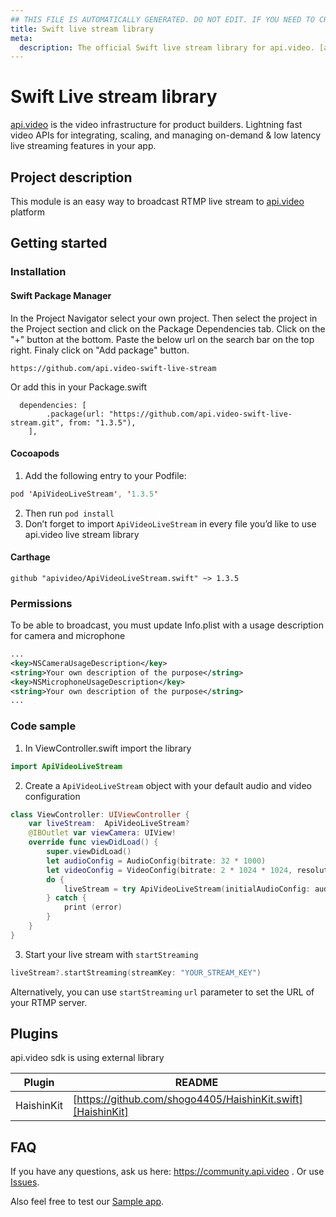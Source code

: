 ```yaml
---
## THIS FILE IS AUTOMATICALLY GENERATED. DO NOT EDIT. IF YOU NEED TO CHANGE THIS FILE,  CREATE A PR IN THE SOURCE REPOSITORY.
title: Swift live stream library
meta: 
  description: The official Swift live stream library for api.video. [api.video](https://api.video/) is the video infrastructure for product builders. Lightning fast video APIs for integrating, scaling, and managing on-demand & low latency live streaming features in your app.
---
```


# Swift Live stream library

[api.video](https://api.video/) is the video infrastructure for product builders. Lightning fast video APIs for integrating, scaling, and managing on-demand & low latency live streaming features in your app.

## Project description

This module is an easy way to broadcast RTMP live stream to [api.video](https://api.video) platform

## Getting started

### Installation

#### Swift Package Manager

In the Project Navigator select your own project. Then select the project in the Project section and click on the Package Dependencies tab. Click on the "+" button at the bottom. Paste the below url on the search bar on the top right. Finaly click on "Add package" button.

```
https://github.com/api.video-swift-live-stream
```
Or add this in your Package.swift
```
  dependencies: [
        .package(url: "https://github.com/api.video-swift-live-stream.git", from: "1.3.5"),
    ],
```

#### Cocoapods

1. Add the following entry to your Podfile:
```swift
pod 'ApiVideoLiveStream', '1.3.5'
```
2. Then run `pod install`
3. Don’t forget to import `ApiVideoLiveStream` in every file you’d like to use api.video live stream library

#### Carthage
```
github "apivideo/ApiVideoLiveStream.swift" ~> 1.3.5
```

### Permissions
To be able to broadcast, you must update Info.plist with a usage description for camera and microphone

```xml
...
<key>NSCameraUsageDescription</key>
<string>Your own description of the purpose</string>
<key>NSMicrophoneUsageDescription</key>
<string>Your own description of the purpose</string>
...
```

### Code sample
1. In ViewController.swift import the library
```swift
import ApiVideoLiveStream
```
2. Create a `ApiVideoLiveStream` object with your default audio and video configuration
```swift
class ViewController: UIViewController {
    var liveStream:  ApiVideoLiveStream?
    @IBOutlet var viewCamera: UIView!
    override func viewDidLoad() {
        super.viewDidLoad()
        let audioConfig = AudioConfig(bitrate: 32 * 1000)
        let videoConfig = VideoConfig(bitrate: 2 * 1024 * 1024, resolution: Resolutions.RESOLUTION_720, fps: 30)
        do {
            liveStream = try ApiVideoLiveStream(initialAudioConfig: audioConfig, initialVideoConfig: videoConfig, preview: preview)
        } catch {
            print (error)
        }
    }
}
```
3. Start your live stream with `startStreaming`
```swift
liveStream?.startStreaming(streamKey: "YOUR_STREAM_KEY")
```
Alternatively, you can use `startStreaming` `url` parameter to set the URL of your RTMP server.

## Plugins

api.video sdk is using external library

| Plugin | README |
| ------ | ------ |
| HaishinKit | [https://github.com/shogo4405/HaishinKit.swift][HaishinKit] |

## FAQ
If you have any questions, ask us here:  https://community.api.video .
Or use [Issues].

Also feel free to test our [Sample app].

[//]: # (These are reference links used in the body of this note and get stripped out when the markdown processor does its job. There is no need to format nicely because it shouldn't be seen. Thanks SO - http://stackoverflow.com/questions/4823468/store-comments-in-markdown-syntax)

[Issues]: <https://github.com/apivideo/api.video-swift-live-stream/issues>
[HaishinKit]: <https://github.com/shogo4405/HaishinKit.swift>
[Sample app]: <https://github.com/apivideo/api.video-swift-live-stream/Example>
